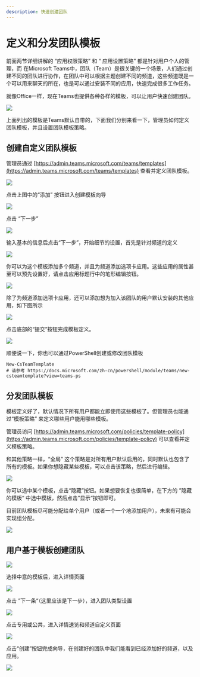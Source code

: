 ```yaml
---
description: 快速创建团队
---
```


# 定义和分发团队模板

前面两节详细讲解的 “应用权限策略” 和 “ 应用设置策略” 都是针对用户个人的管理，而 在Microsoft Teams中，团队（Team）是很关键的一个场景，人们通过创建不同的团队进行协作，在团队中可以根据主题创建不同的频道，这些频道既是一个可以用来聊天的所在，也是可以通过安装不同的应用，快速完成很多工作任务。

就像Office一样，现在Teams也提供各种各样的模板，可以让用户快速创建团队。

![](<../.gitbook/assets/图片-223.png>)

上面列出的模板是Teams默认自带的，下面我们分别来看一下，管理员如何定义团队模板，并且设置团队模板策略。

## 创建自定义团队模板

管理员通过 [https://admin.teams.microsoft.com/teams/templates](https://admin.teams.microsoft.com/teams/templates) 查看并定义团队模板。

![](<../.gitbook/assets/图片-224.png>)

点击上图中的“添加” 按钮进入创建模板向导

![](<../.gitbook/assets/图片-225.png>)

点击 “下一步”

![](<../.gitbook/assets/图片-226.png>)

输入基本的信息后点击“下一步”，开始细节的设置，首先是针对频道的定义

![](<../.gitbook/assets/图片-227.png>)

你可以为这个模板添加多个频道，并且为频道添加选项卡应用。这些应用的属性甚至可以预先设置好，请点击应用标题行中的笔形编辑按钮。

![](<../.gitbook/assets/图片-228.png>)

除了为频道添加选项卡应用，还可以添加想为加入该团队的用户默认安装的其他应用，如下图所示

![](<../.gitbook/assets/图片-229.png>)

点击底部的“提交”按钮完成模板定义。

![](<../.gitbook/assets/图片-230.png>)

顺便说一下，你也可以通过PowerShell创建或修改团队模板

```
New-CsTeamTemplate
# 请参考 https://docs.microsoft.com/zh-cn/powershell/module/teams/new-csteamtemplate?view=teams-ps
```

## 分发团队模板

模板定义好了，默认情况下所有用户都能立即使用这些模板了。但管理员也能通过“模板策略” 来定义哪些用户能用哪些模板。

管理员访问 [https://admin.teams.microsoft.com/policies/template-policy](https://admin.teams.microsoft.com/policies/template-policy) 可以查看并定义模板策略。

和其他策略一样，“全局” 这个策略是对所有用户默认启用的，同时默认也包含了所有的模板。如果你想隐藏某些模板，可以点击该策略，然后进行编辑。

![](<../.gitbook/assets/图片-231.png>)

你可以选中某个模板，点击“隐藏”按钮。如果想要恢复也很简单，在下方的 ”隐藏的模板“ 中选中模板，然后点击”显示“按钮即可。

目前团队模板尽可能分配给单个用户（或者一个一个地添加用户），未来有可能会实现组分配。

![](<../.gitbook/assets/图片-232.png>)

## 用户基于模板创建团队

![](<../.gitbook/assets/图片-233.png>)

选择中意的模板后，进入详情页面

![](<../.gitbook/assets/图片-234.png>)

点击 ”下一条“（这里应该是下一步），进入团队类型设置

![](<../.gitbook/assets/图片-235.png>)

点击专用或公共，进入详情速览和频道自定义页面

![](<../.gitbook/assets/图片-236.png>)

点击“创建”按钮完成向导，在创建好的团队中我们能看到已经添加好的频道，以及应用。

![](<../.gitbook/assets/图片-237.png>)

